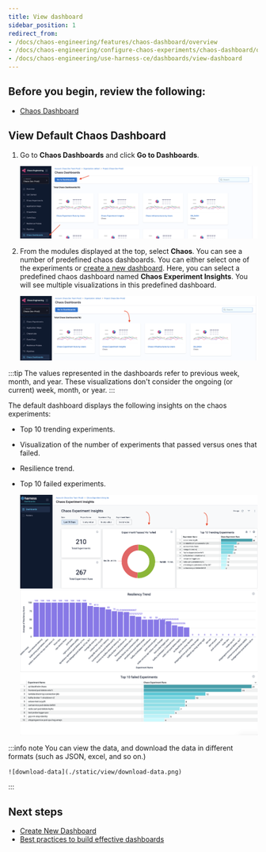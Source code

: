 ```yaml
---
title: View dashboard
sidebar_position: 1
redirect_from:
- /docs/chaos-engineering/features/chaos-dashboard/overview
- /docs/chaos-engineering/configure-chaos-experiments/chaos-dashboard/overview
- /docs/chaos-engineering/use-harness-ce/dashboards/view-dashboard
---
```


## Before you begin, review the following:

- [Chaos Dashboard](/docs/chaos-engineering/concepts/explore-features#resilience-insights)

## View Default Chaos Dashboard

1. Go to **Chaos Dashboards** and click **Go to Dashboards**.

    ![chaos-dashboard](./static/view/chaos-dashboard-intro.png)

2. From the modules displayed at the top, select **Chaos**. You can see a number of predefined chaos dashboards. You can either select one of the experiments or [create a new dashboard](/docs/chaos-engineering/use-harness-ce/dashboards/create-new). Here, you can select a predefined chaos dashboard named **Chaos Experiment Insights**. You will see multiple visualizations in this predefined dashboard.

    ![select-chaos](./static/view/select-default.png)

:::tip
The values represented in the dashboards refer to previous week, month, and year. These visualizations don't consider the ongoing (or current) week, month, or year.
:::

The default dashboard displays the following insights on the chaos experiments:
- Top 10 trending experiments.
- Visualization of the number of experiments that passed versus ones that failed.
- Resilience trend.
- Top 10 failed experiments.

    ![analysis-one](./static/view/analysis-1.png)
    ![analysis-one](./static/view/analysis-2.png)
    ![analysis-one](./static/view/analysis-3.png)

:::info note
You can view the data, and download the data in different formats (such as JSON, excel, and so on.)

    ![download-data](./static/view/download-data.png)
:::

## Next steps

- [Create New Dashboard](/docs/chaos-engineering/use-harness-ce/dashboards/create-new)
- [Best practices to build effective dashboards](/docs/platform/dashboards/dashboard-best-practices.md)